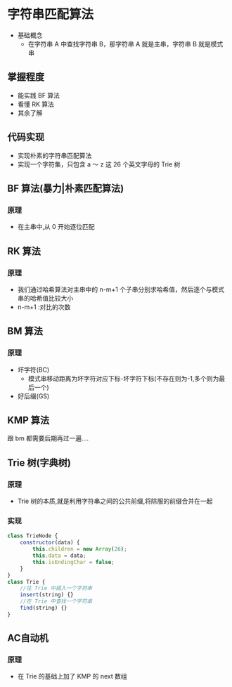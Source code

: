 # 字符串匹配算法

-   基础概念
    -   在字符串 A 中查找字符串 B，那字符串 A 就是主串，字符串 B 就是模式串

## 掌握程度

-   能实践 BF 算法
-   看懂 RK 算法
-   其余了解

## 代码实现

-   实现朴素的字符串匹配算法
-   实现一个字符集，只包含 a ～ z 这 26 个英文字母的 Trie 树

## BF 算法(暴力|朴素匹配算法)

### 原理

-   在主串中,从 0 开始逐位匹配

## RK 算法

### 原理

-   我们通过哈希算法对主串中的 n-m+1 个子串分别求哈希值，然后逐个与模式串的哈希值比较大小
-   n-m+1 :对比的次数

## BM 算法

### 原理

-   坏字符(BC)
    -   模式串移动距离为坏字符对应下标-坏字符下标(不存在则为-1,多个则为最后一个)
-   好后缀(GS)

## KMP 算法

跟 bm 都需要后期再过一遍....

## Trie 树(字典树)

### 原理

-   Trie 树的本质,就是利用字符串之间的公共前缀,将除服的前缀合并在一起

### 实现

```js
class TrieNode {
    constructor(data) {
        this.children = new Array(26);
        this.data = data;
        this.isEndingChar = false;
    }
}
class Trie {
    //往 Trie 中插入一个字符串
    insert(string) {}
    //在 Trie 中查找一个字符串
    find(string) {}
}
```

## AC自动机

### 原理
- 在 Trie 的基础上加了 KMP 的 next 数组
